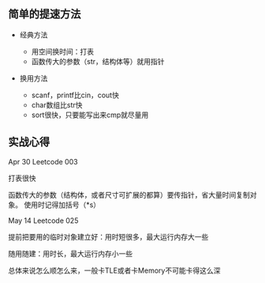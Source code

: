 ## 简单的提速方法

* 经典方法
  * 用空间换时间：打表
  * 函数传大的参数（str，结构体等）就用指针

* 换用方法
  * scanf，printf比cin，cout快
  * char数组比str快
  * sort很快，只要能写出来cmp就尽量用

## 实战心得

Apr 30 Leetcode 003

打表很快

函数传大的参数（结构体，或者尺寸可扩展的都算）要传指针，省大量时间复制对象。
使用时记得加括号（*s）

May 14 Leetcode 025

提前把要用的临时对象建立好：用时短很多，最大运行内存大一些

随用随建：用时长，最大运行内存小一些

总体来说怎么顺怎么来，一般卡TLE或者卡Memory不可能卡得这么深
